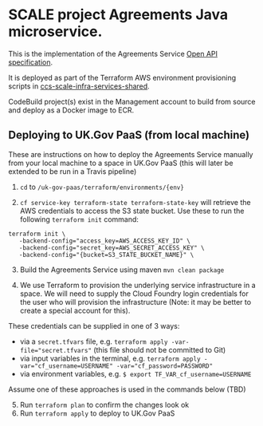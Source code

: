 # SCALE project Agreements Java microservice.

This is the implementation of the Agreements Service [Open API specification](https://github.com/Crown-Commercial-Service/ccs-scale-api-definitions/blob/master/agreements/agreements-service.yaml).

It is deployed as part of the Terraform AWS environment provisioning scripts in [ccs-scale-infra-services-shared](https://github.com/Crown-Commercial-Service/ccs-scale-infra-services-shared).

CodeBuild project(s) exist in the Management account to build from source and deploy as a Docker image to ECR.


## Deploying to UK.Gov PaaS (from local machine)

These are instructions on how to deploy the Agreements Service manually from your local machine to a space in UK.Gov PaaS (this will later be extended to be run in a Travis pipeline)

1. `cd` to `/uk-gov-paas/terraform/environments/{env}`

2. `cf service-key terraform-state terraform-state-key` will retrieve the AWS credentials to access the S3 state bucket. Use these to run the following `terraform init` command:

```
terraform init \
   -backend-config="access_key=AWS_ACCESS_KEY_ID" \
   -backend-config="secret_key=AWS_SECRET_ACCESS_KEY" \
   -backend-config="{bucket=S3_STATE_BUCKET_NAME}" \
```

3. Build the Agreements Service using maven `mvn clean package`

4. We use Terraform to provision the underlying service infrastructure in a space. We will need to supply the Cloud Foundry login credentials for the user who will provision the infrastructure (Note: it may be better to create a special account for this).

These credentials can be supplied in one of 3 ways:

* via a `secret.tfvars` file, e.g.  `terraform apply -var-file="secret.tfvars"` (this file should not be committed to Git)
* via input variables in the terminal, e.g. `terraform apply -var="cf_username=USERNAME" -var="cf_password=PASSWORD"`
* via environment variables, e.g. `$ export TF_VAR_cf_username=USERNAME`

Assume one of these approaches is used in the commands below (TBD)

5. Run `terraform plan` to confirm the changes look ok
6. Run `terraform apply` to deploy to UK.Gov PaaS